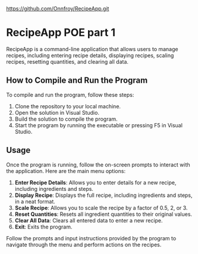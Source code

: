 https://github.com/Onnfroy/RecipeApp.git

# RecipeApp POE part 1

RecipeApp is a command-line application that allows users to manage recipes, including entering recipe details, displaying recipes, scaling recipes, resetting quantities, and clearing all data.

## How to Compile and Run the Program

To compile and run the program, follow these steps:

1. Clone the repository to your local machine.
2. Open the solution in Visual Studio.
3. Build the solution to compile the program.
4. Start the program by running the executable or pressing F5 in Visual Studio.

## Usage

Once the program is running, follow the on-screen prompts to interact with the application. Here are the main menu options:

1. **Enter Recipe Details**: Allows you to enter details for a new recipe, including ingredients and steps.
2. **Display Recipe**: Displays the full recipe, including ingredients and steps, in a neat format.
3. **Scale Recipe**: Allows you to scale the recipe by a factor of 0.5, 2, or 3.
4. **Reset Quantities**: Resets all ingredient quantities to their original values.
5. **Clear All Data**: Clears all entered data to enter a new recipe.
6. **Exit**: Exits the program.

Follow the prompts and input instructions provided by the program to navigate through the menu and perform actions on the recipes.


